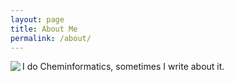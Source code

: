 ```yaml
---
layout: page
title: About Me
permalink: /about/
---
```


<img align="left" src="{{site.baseurl}}/images/wpw_cartoon_small.jpg">

I do Cheminformatics, sometimes I write about it.

[^1]:a blogging platform that natively supports Jupyter notebooks in addition to other formats.
